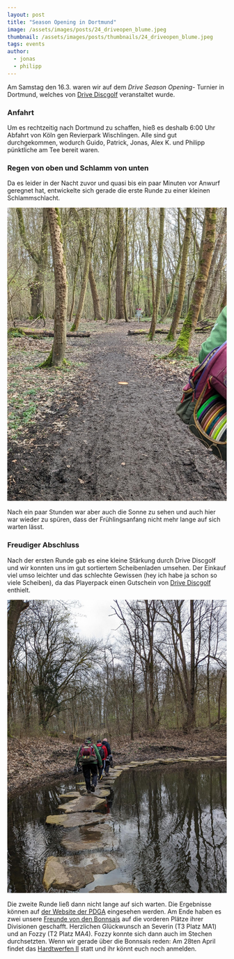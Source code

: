 ```yaml
---
layout: post
title: "Season Opening in Dortmund"
image: /assets/images/posts/24_driveopen_blume.jpeg
thumbnail: /assets/images/posts/thumbnails/24_driveopen_blume.jpeg
tags: events
author:
  - jonas
  - philipp
---
```


Am Samstag den 16.3. waren wir auf dem *Drive Season Opening*- 
Turnier in Dortmund, welches von [Drive Discgolf](https://www.drivediscgolf.de) veranstaltet wurde.

### Anfahrt
Um es rechtzeitig nach Dortmund zu schaffen, hieß es deshalb 6:00 Uhr Abfahrt von Köln gen Revierpark Wischlingen. 
Alle sind gut durchgekommen, wodurch Guido, Patrick, Jonas, Alex K. und Philipp pünktliche am Tee bereit waren. 

### Regen von oben und Schlamm von unten
Da es leider in der Nacht zuvor und quasi bis ein paar Minuten vor Anwurf geregnet hat, entwickelte sich gerade die erste Runde zu einer kleinen Schlammschlacht. 

![Schlamm](/assets/images/posts/24_driveopen_schlamm.jpeg)

Nach ein paar Stunden war aber auch die Sonne zu sehen und auch hier war wieder zu spüren, dass der Frühlingsanfang nicht mehr lange auf sich warten lässt.

### Freudiger Abschluss

Nach der ersten Runde gab es eine kleine Stärkung durch Drive Discgolf und wir konnten uns im gut sortiertem Scheibenladen umsehen. Der Einkauf viel umso leichter und das schlechte Gewissen (hey ich habe ja schon so viele Scheiben), da das Playerpack einen Gutschein von [Drive Discgolf](https://www.drivediscgolf.de) enthielt.

![Balancieren über den See](/assets/images/posts/24_drive_see.jpeg)

Die zweite Runde ließ dann nicht lange auf sich warten. Die Ergebnisse können auf [der Website der PDGA](https://www.pdga.com/tour/event/78800) eingesehen werden.
Am Ende haben es zwei unsere [Freunde von den Bonnsais](https://www.bonnsai.org/hardtwerfen-ii/) auf die vorderen Plätze ihrer Divisionen geschafft. 
Herzlichen Glückwunsch an Severin (T3 Platz MA1) und an Fozzy (T2 Platz MA4). Fozzy konnte sich dann auch im Stechen durchsetzten.
Wenn wir gerade über die Bonnsais reden: Am 28ten April findet das [Hardtwerfen II](https://www.bonnsai.org/hardtwerfen-ii/) statt und ihr könnt euch noch anmelden.
